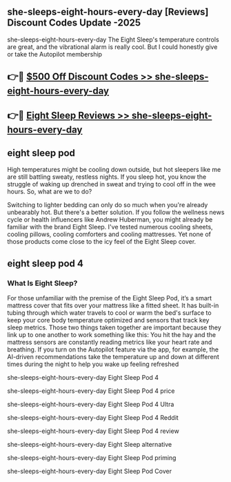 ## she-sleeps-eight-hours-every-day [Reviews​] Discount Codes Update -2025

she-sleeps-eight-hours-every-day The Eight Sleep's temperature controls are great, and the vibrational alarm is really cool. But I could honestly give or take the Autopilot membership

## 👉🔴 [$500 Off Discount Codes >> she-sleeps-eight-hours-every-day](http://download.freeplayer.one?title=she-sleeps-eight-hours-every-day&ref=18-ES)

## 👉🔴 [Eight Sleep Reviews >> she-sleeps-eight-hours-every-day](http://download.freeplayer.one?title=she-sleeps-eight-hours-every-day&ref=18-ES)

## eight sleep pod

High temperatures might be cooling down outside, but hot sleepers like me are still battling sweaty, restless nights. If you sleep hot, you know the struggle of waking up drenched in sweat and trying to cool off in the wee hours. So, what are we to do?

Switching to lighter bedding can only do so much when you're already unbearably hot. But there's a better solution. If you follow the wellness news cycle or health influencers like Andrew Huberman, you might already be familiar with the brand Eight Sleep. I've tested numerous cooling sheets, cooling pillows, cooling comforters and cooling mattresses. Yet none of those products come close to the icy feel of the Eight Sleep cover.

## eight sleep pod 4

### What Is Eight Sleep?

For those unfamiliar with the premise of the Eight Sleep Pod, it’s a smart mattress cover that fits over your mattress like a fitted sheet. It has built-in tubing through which water travels to cool or warm the bed's surface to keep your core body temperature optimized and sensors that track key sleep metrics. Those two things taken together are important because they link up to one another to work something like this: You hit the hay and the mattress sensors are constantly reading metrics like your heart rate and breathing. If you turn on the Autopilot feature via the app, for example, the AI-driven recommendations take the temperature up and down at different times during the night to help you wake up feeling refreshed

she-sleeps-eight-hours-every-day Eight Sleep Pod 4

she-sleeps-eight-hours-every-day Eight Sleep Pod 4 price

she-sleeps-eight-hours-every-day Eight Sleep Pod 4 Ultra

she-sleeps-eight-hours-every-day Eight Sleep Pod 4 Reddit

she-sleeps-eight-hours-every-day Eight Sleep Pod 4 review

she-sleeps-eight-hours-every-day Eight Sleep alternative

she-sleeps-eight-hours-every-day Eight Sleep Pod priming

she-sleeps-eight-hours-every-day Eight Sleep Pod Cover